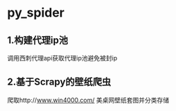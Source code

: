 # py_spider
## 1.构建代理ip池
调用西刺代理api获取代理ip池避免被封ip
## 2.基于Scrapy的壁纸爬虫
爬取http://www.win4000.com/ 美桌网壁纸套图并分类存储
